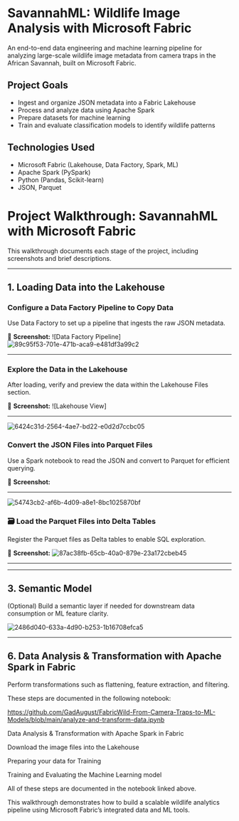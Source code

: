
# SavannahML: Wildlife Image Analysis with Microsoft Fabric

An end-to-end data engineering and machine learning pipeline for analyzing large-scale wildlife image metadata from camera traps in the African Savannah, built on Microsoft Fabric.

##  Project Goals

- Ingest and organize JSON metadata into a Fabric Lakehouse
- Process and analyze data using Apache Spark
- Prepare datasets for machine learning
- Train and evaluate classification models to identify wildlife patterns

##  Technologies Used

- Microsoft Fabric (Lakehouse, Data Factory, Spark, ML)
- Apache Spark (PySpark)
- Python (Pandas, Scikit-learn)
- JSON, Parquet

#  Project Walkthrough: SavannahML with Microsoft Fabric

This walkthrough documents each stage of the project, including screenshots and brief descriptions.

---

## 1. Loading Data into the Lakehouse

###  Configure a Data Factory Pipeline to Copy Data

Use Data Factory to set up a pipeline that ingests the raw JSON metadata.

📸 **Screenshot:**
![Data Factory Pipeline]
![89c95f53-701e-471b-aca9-e481df3a99c2](https://github.com/user-attachments/assets/f23ba8b0-945a-41bf-b575-d230e830bf6f)

---

###  Explore the Data in the Lakehouse

After loading, verify and preview the data within the Lakehouse Files section.

📸 **Screenshot:**
![Lakehouse View]

---
![6424c31d-2564-4ae7-bd22-e0d2d7ccbc05](https://github.com/user-attachments/assets/d4d65f78-c2d1-4f24-8ff1-e659e0c1831c)

###  Convert the JSON Files into Parquet Files

Use a Spark notebook to read the JSON and convert to Parquet for efficient querying.

📸 **Screenshot:**


---
![54743cb2-af6b-4d09-a8e1-8bc1025870bf](https://github.com/user-attachments/assets/81f8b1e3-08cd-48d9-a067-8ffef15d1bd4)

### 🗃 Load the Parquet Files into Delta Tables

Register the Parquet files as Delta tables to enable SQL exploration.

📸 **Screenshot:**
![87ac38fb-65cb-40a0-879e-23a172cbeb45](https://github.com/user-attachments/assets/d9e7f357-4a3f-4707-9182-df8dd9dcb843)


---



---

## 3. Semantic Model

(Optional) Build a semantic layer if needed for downstream data consumption or ML feature clarity.

![2486d040-633a-4d90-b253-1b16708efca5](https://github.com/user-attachments/assets/45b04493-962a-40d5-b675-aed38faa60e0)


---

## 6. Data Analysis & Transformation with Apache Spark in Fabric

Perform transformations such as flattening, feature extraction, and filtering.

These steps are documented in the following notebook:

https://github.com/GadAugust/FabricWild-From-Camera-Traps-to-ML-Models/blob/main/analyze-and-transform-data.ipynb

Data Analysis & Transformation with Apache Spark in Fabric

Download the image files into the Lakehouse

Preparing your data for Training

Training and Evaluating the Machine Learning model

All of these steps are documented in the notebook linked above.


This walkthrough demonstrates how to build a scalable wildlife analytics pipeline using Microsoft Fabric’s integrated data and ML tools.





